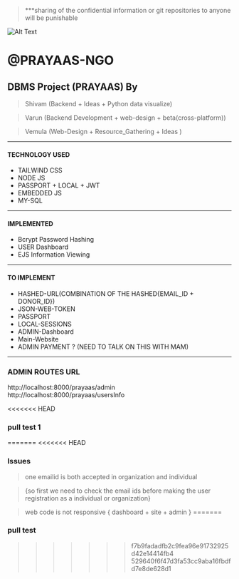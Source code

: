 > ***sharing of the confidential information or git repositories to anyone will be punishable

![Alt Text](https://www.shaip.com/wp-content/uploads/2022/01/Press-Prayas.jpg)

# @PRAYAAS-NGO

## DBMS Project (PRAYAAS) By

> Shivam (Backend + Ideas + Python data visualize)

> Varun (Backend Development + web-design + beta(cross-platform))

> Vemula (Web-Design + Resource_Gathering + Ideas )
---
#### TECHNOLOGY USED

- TAILWIND CSS
- NODE JS
- PASSPORT + LOCAL + JWT
- EMBEDDED JS
- MY-SQL
---
#### IMPLEMENTED

- Bcrypt Password Hashing
- USER Dashboard
- EJS Information Viewing
---
#### TO IMPLEMENT

- HASHED-URL(COMBINATION OF THE HASHED{EMAIL_ID + DONOR_ID}) 
- JSON-WEB-TOKEN
- PASSPORT
- LOCAL-SESSIONS
- ADMIN-Dashboard
- Main-Website
- ADMIN PAYMENT ? (NEED TO TALK ON THIS WITH MAM)
---

### ADMIN ROUTES URL

http://localhost:8000/prayaas/admin
http://localhost:8000/prayaas/usersInfo

<<<<<<< HEAD
### pull test 1
=======
<<<<<<< HEAD

### Issues
> one emailid is both accepted in organization and individual 

> {so first we need to check the email ids before making the user registration as a individual or organization}

>web  code is not responsive { dashboard + site + admin }
=======
### pull test
>>>>>>> f7b9fadadfb2c9fea96e91732925d42e14414fb4
>>>>>>> 529640f6f47d3fa53cc9aba16fbdfd7e8de628d1
